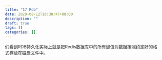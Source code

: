 ```yaml
---
title: "17 Rdb"
date: 2020-08-12T16:38:47+08:00
description: ""
draft: true
tags: []
categories: []
---
```



们看到RDB持久化实际上就是把Redis数据库中的所有键值对数据按照约定好的格式存放在磁盘文件中。